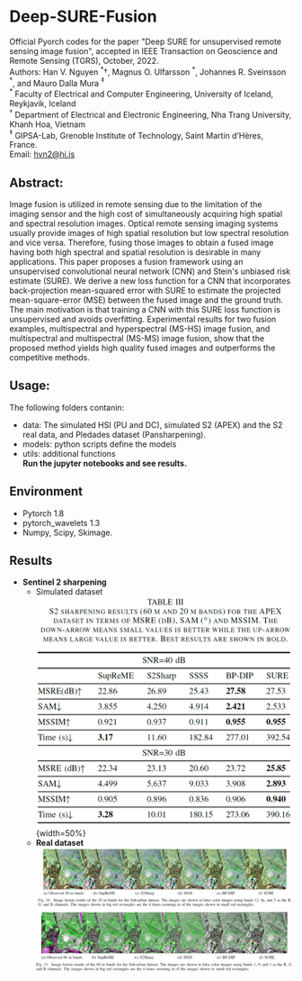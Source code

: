 # Deep-SURE-Fusion
 Official Pyorch codes for the paper "Deep SURE for unsupervised remote sensing image fusion", accepted in IEEE Transaction on Geoscience and Remote Sensing (TGRS), October, 2022.<br>
Authors: Han V. Nguyen $^\ast \dagger$, Magnus O. Ulfarsson $^\ast$,  Johannes R. Sveinsson $^\ast$, and Mauro Dalla Mura $^\ddagger$ <br>
$^\ast$ Faculty of Electrical and Computer Engineering, University of Iceland, Reykjavik, Iceland<br>
$^\dagger$ Department of Electrical and Electronic Engineering, Nha Trang University, Khanh Hoa, Vietnam<br>
$^\ddagger$ GIPSA-Lab, Grenoble Institute of Technology, Saint Martin d’Hères, France.<br>
Email: hvn2@hi.is

## Abstract:<br>
Image fusion is utilized in remote sensing due to the limitation of the imaging sensor and the high cost of simultaneously acquiring high spatial and spectral resolution images. Optical remote sensing imaging systems usually provide images of high spatial resolution but low spectral resolution and vice versa. Therefore, fusing those images to obtain a fused image having both high spectral and spatial resolution is desirable in many applications. This paper proposes a fusion framework using an unsupervised convolutional neural network (CNN) and Stein's unbiased risk estimate (SURE). We derive a new loss function for a CNN that incorporates back-projection mean-squared error with SURE to estimate the projected mean-square-error (MSE) between the fused image and the ground truth. The main motivation is that training a CNN with this SURE loss function is unsupervised and avoids overfitting. Experimental results for two fusion examples, multispectral and hyperspectral (MS-HS) image fusion, and multispectral and multispectral (MS-MS) image fusion, show that the proposed method yields high quality fused images and outperforms the competitive methods.

## Usage:<br>
The following folders contanin:
- data: The simulated HSI (PU and DC), simulated S2 (APEX) and the S2 real data, and Pledades dataset (Pansharpening).
- models: python scripts define the models
- utils: additional functions<br>
**Run the jupyter notebooks and see results.**
## Environment
- Pytorch 1.8
- pytorch_wavelets 1.3
- Numpy, Scipy, Skimage.

## Results
- **Sentinel 2 sharpening**
	+ 	Simulated dataset
		![image](result3.png){width=50%}	
	+ **Real dataset**
		![image](result1.png "a title")
		![image](result2.png "a title")